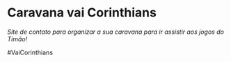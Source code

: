 # Caravana vai Corinthians

_Site de contato para organizar a sua caravana para ir assistir aos jogos do Timão!_

#VaiCorinthians
